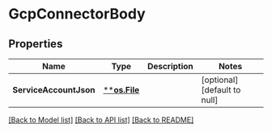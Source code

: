# GcpConnectorBody

## Properties
Name | Type | Description | Notes
------------ | ------------- | ------------- | -------------
**ServiceAccountJson** | [****os.File**](*os.File.md) |  | [optional] [default to null]

[[Back to Model list]](../README.md#documentation-for-models) [[Back to API list]](../README.md#documentation-for-api-endpoints) [[Back to README]](../README.md)

